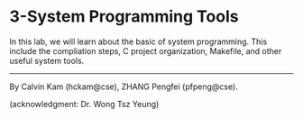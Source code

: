 # 3-System Programming Tools

In this lab, we will learn about the basic of system programming. This include the compliation steps, C project organization, Makefile, and other useful system tools.

---

By Calvin Kam (hckam@cse), ZHANG Pengfei (pfpeng@cse).

(acknowledgment: Dr. Wong Tsz Yeung)
